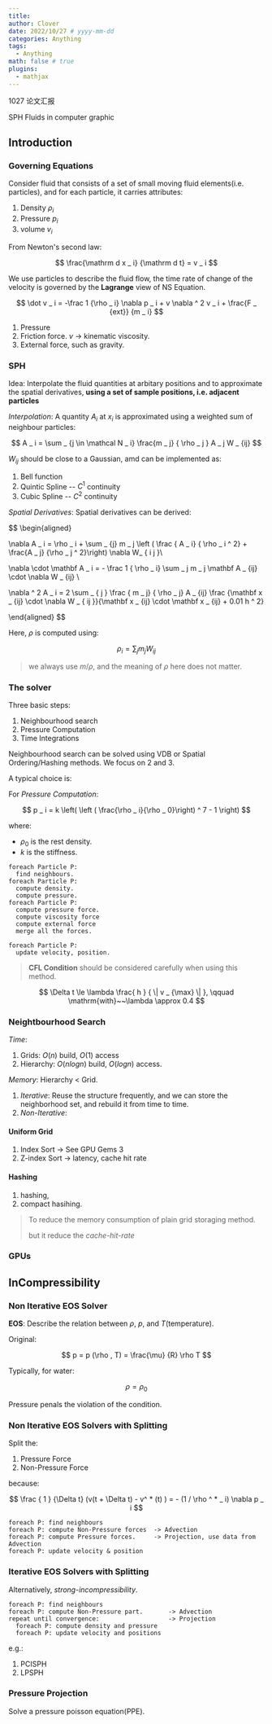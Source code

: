 ```yaml
---
title: 
author: Clover
date: 2022/10/27 # yyyy-mm-dd
categories: Anything
tags:
  - Anything
math: false # true
plugins:
  - mathjax
---
```


1027 论文汇报

SPH Fluids in computer graphic

<!-- more -->

## Introduction

### Governing Equations

Consider fluid that consists of a set of small moving fluid elements(i.e. particles), and for each particle, it carries attributes:

1. Density $\rho _ i$
2. Pressure $p _ i$
3. volume $v _ i$

From Newton's second law:

$$
\frac{\mathrm d x _ i} {\mathrm d t} = v _ i 
$$

We use particles to describe the fluid flow, the time rate of change of the velocity is governed by the **Lagrange** view of NS Equation.

$$
\dot v _ i = -\frac 1 {\rho _ i} \nabla p _ i + v \nabla ^ 2 v _ i + \frac{F _ {ext}} {m _ i}
$$

1. Pressure
2. Friction force. $v$ -> kinematic viscosity.
3. External force, such as gravity.

### SPH

Idea: Interpolate the fluid quantities at arbitary positions and to approximate the spatial derivatives, **using a set of sample positions, i.e. adjacent particles** 

*Interpolation*: A quantity $A _ i$ at $x _ i$ is approximated using a weighted sum of neighbour particles:

$$
A _ i = \sum _ {j \in \mathcal N _ i} \frac{m _ j} { \rho _ j } A _ j W _ {ij}
$$

$W _ {ij}$ should be close to a Gaussian, amd can be implemented as:

1. Bell function
2. Quintic Spline -- $C^1$ continuity
3. Cubic Spline -- $C ^ 2$ continuity

*Spatial Derivatives*: Spatial derivatives can be derived:

$$
\begin{aligned}

\nabla A _ i = \rho _ i + \sum _ {j} m _ j  \left ( \frac { A _ i} { \rho _ i  ^ 2} + \frac{A _ j} {\rho _ j ^ 2}\right) \nabla W_ { i j }\\

\nabla \cdot \mathbf A _ i = - \frac 1 { \rho _ i} \sum _ j m _ j \mathbf A _ {ij} \cdot \nabla W _ {ij} \\

\nabla ^ 2 A _ i = 2 \sum _ { j } \frac { m _ j} { \rho _ j} A _ {ij} \frac {\mathbf x _ {ij} \cdot \nabla W _ { ij }}{\mathbf x _ {ij} \cdot \mathbf x _ {ij} + 0.01 h ^ 2}

\end{aligned} 
$$

Here, $\rho$ is computed using:

$$
\rho _ i  = \sum  _ j m _ j W _ { i j }
$$

> we always use $m / \rho$, and the meaning of $\rho$ here does not matter.

### The solver

Three basic steps:

1. Neighbourhood search
2. Pressure Computation
3. Time Integrations

Neighbourhood search can be solved using VDB or Spatial Ordering/Hashing methods. We focus on 2 and 3.

A typical choice is:

For *Pressure Computation*: 

$$
p _ i = k \left( \left ( \frac{\rho _ i}{\rho _ 0}\right) ^ 7 - 1 \right)
$$

where: 

- $\rho _ 0$ is the rest density.
- $k$ is the stiffness.

```
foreach Particle P:
  find neighbours.
foreach Particle P:
  compute density.
  compute pressure.
foreach Particle P:
  compute pressure force.
  compute viscosity force
  compute external force
  merge all the forces.

foreach Particle P:
  update velocity, position.
```

> **CFL Condition** should be considered carefully when using this method.

$$
\Delta t \le \lambda \frac{ h } { \| v _ {\max} \| }, \qquad \mathrm{with}~~\lambda \approx 0.4
$$

### Neightbourhood Search

*Time*: 
1. Grids: $O(n)$ build, $O(1)$ access
2. Hierarchy: $O(n log n)$ build, $O(log n)$ access.

*Memory*: Hierarchy < Grid.

1. *Iterative*: Reuse the structure frequently, and we can store the neighborhood set, and rebuild it from time to time.
2. *Non-Iterative*: 

#### Uniform Grid

1. Index Sort -> See GPU Gems 3
2. Z-index Sort -> latency, cache hit rate 

#### Hashing

1. hashing,
2. compact hasihing.

> To reduce the memory consumption of plain grid storaging method.
> 
> but it reduce the *cache-hit-rate* 

### GPUs

## InCompressibility

### Non Iterative EOS Solver

**EOS**: Describe the relation between $\rho$, $p$, and $T$(temperature).

Original:

$$
p = p (\rho , T) = \frac{\mu} {R} \rho T
$$

Typically, for water:

$$
\rho = \rho _ 0
$$

Pressure penals the violation of the condition.

### Non Iterative EOS Solvers with Splitting

Split the:

1. Pressure Force
2. Non-Pressure Force

because:

$$
\frac { 1 } {\Delta t} (v(t + \Delta t) - v^ * (t) ) = - (1 / \rho ^ * _ i) \nabla p _ i
$$

```
foreach P: find neighbours
foreach P: compute Non-Pressure forces  -> Advection
foreach P: compute Pressure forces.     -> Projection, use data from Advection
foreach P: update velocity & position
```

### Iterative EOS Solvers with Splitting

Alternatively, *strong-incompressibility*.

```
foreach P: find neighbours
foreach P: compute Non-Pressure part.       -> Advection
repeat until convergence:                   -> Projection
  foreach P: compute density and pressure
  foreach P: update velocity and positions
```

e.g.:

1. PCISPH
2. LPSPH

### Pressure Projection

Solve a pressure poisson equation(PPE).








